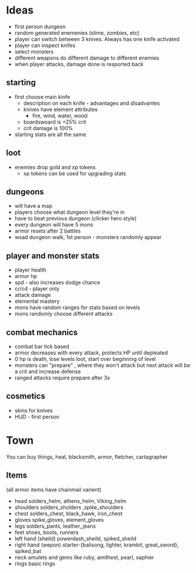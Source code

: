 # Ideas
* first person dungeon
* random generated enemenies (slime, zombies, etc)
* player can switch between 3 knives.  Always has one knife activated
* player can inspect knifes
* select monsters
* different weapons do different damage to different enemies
* when player attacks, damage done is resported back
## starting
* first choose main kinfe
    * description on each knife - advantages and disadvantes
    * knives have element attributes
        * fire, wind, water, wood
    * boardswoard is +25% crit
    * crit damage is 100%
* starting stats are all the same

## loot
* enemies drop gold and xp tokens
    * xp tokens can be used for upgrading stats

## dungeons
* will have a map
* players choose what dungeon level they're in
* have to beat previous dungeon (clicker hero style)
* every dungeon will have 5 mons
* armor resets after 2 battles
* wsad dungeon walk, 1st person - monsters randomly appear

## player and monster stats
* player health
* armor hp
* spd - also increases dodge chance
* cr/cd - player only
* attack damage
* elemental mastery
* mons have random ranges for stats based on levels
* mons randomly choose different attacks

## combat mechanics
* combat bar tick based
* armor decreases with every attack, protects HP until depleated
* 0 hp is death, lose levels loot, start over beginning of level
* monsters can "prepare" , where they won't attack but next attack will be a crit and increase defense
* ranged attacks require prepare after 3x

## cosmetics
* skins for knives
* HUD - first person

# Town
You can buy things, heal, blacksmith, armor, fletcher, cartagrapher

## Items
(all armor items have chainmail varient)
* head         solders_helm, athens_helm, Viking_helm
* shoulders    solders_sholders ,spike_shoulders
* chest        solders_chest, black_hawk, iron_chest
* gloves       spike_gloves, element_gloves
* legs         solders_pants, leather_jeans 
* feet         shoes, boots, runners 
* left hand  (sheild) powerdash_sheild, spiked_sheild  
* right hand (wepon)  starter-{balisong, lighter, krambit, great_sword}, spiked_bat 
* neck         amulets and gems like ruby, amithest, pearl, saphier
* rings    basic rings 
